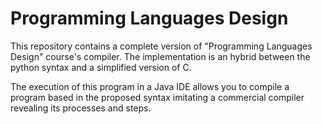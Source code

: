 # Programming Languages Design
This repository contains a complete version of "Programming Languages Design" course's compiler. The implementation is an hybrid between the python syntax and a simplified version of C.

The execution of this program in a Java IDE allows you to compile a program based in the proposed syntax imitating a commercial compiler revealing its processes and steps.
